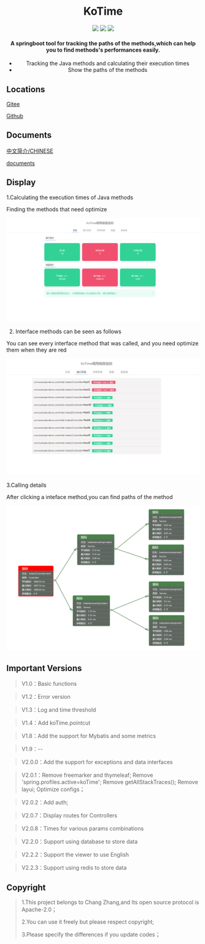 <div align="center">
    <h1 >KoTime</h1> 
</div>


<div align="center">
    <img src='https://shields.io/badge/version-2.2.3-green.svg'>
    <img src='https://shields.io/badge/author-Chang Zhang-dbab09.svg'>
    <img src='https://shields.io/badge/dependencies-Spring|aspectjweaver|tomcat|UIKit-r.svg'>
    <h4>A springboot tool for tracking the paths of the methods,which can help you to find methods's performances easily.</h4>
        <ul>
            <li>Tracking the Java methods and calculating their execution times</li>
            <li>Show the paths of the methods</li>
        </ul>
</div>


## Locations

[Gitee](https://gitee.com/huoyo/ko-time.git)

[Github](https://github.com/huoyo/ko-time.git)

## Documents

[中文简介/CHINESE](README.md)

[documents](http://kotimedoc.langpy.cn/)



## Display

1.Calculating the execution times of Java methods

Finding the methods that need optimize

![输入图片说明](docs/v201/zl.png)

2. Interface methods can be seen as follows

You can see every interface method that was called, and you need optimize them when they are red

![输入图片说明](docs/v201/apis.png)

3.Calling details

After clicking a inteface method,you can find paths of the method

![输入图片说明](docs/v203/ff.png)

## Important Versions

> V1.0：Basic functions

> V1.2：Error version

> V1.3：Log and time threshold

> V1.4：Add koTime.pointcut


> V1.8：Add the support for Mybatis and some metrics

> V1.9：--

> V2.0.0：Add the support for exceptions and data interfaces

> V2.0.1：Remove freemarker and thymeleaf;
          Remove 'spring.profiles.active=koTime';
          Remove getAllStackTraces();
          Remove layui;
          Optimize configs；

> V2.0.2：Add auth;


> V2.0.7：Display routes for Controllers

> V2.0.8：Times for various params combinations

> V2.2.0：Support using database to store data

> V2.2.2：Support the viewer to use English

> V2.2.3：Support using redis to store data

## Copyright

> 1.This project belongs to Chang Zhang,and Its open source protocol is Apache-2.0；
>
> 2.You can use it freely  but please respect copyright;
>
> 3.Please specify the differences if you update codes；
>




